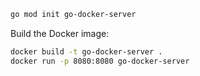```bash
go mod init go-docker-server
```

Build the Docker image:
```bash
docker build -t go-docker-server .
docker run -p 8080:8080 go-docker-server
```

